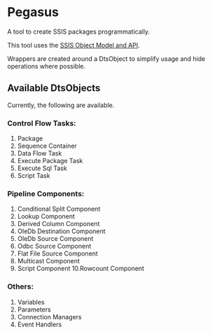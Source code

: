 # Pegasus
A tool to create SSIS packages programmatically.

This tool uses the [SSIS Object Model and API](https://msdn.microsoft.com/en-us/library/mt574046.aspx).

Wrappers are created around a DtsObject to simplify usage and hide operations where possible.


## Available DtsObjects

Currently, the following are available.

### Control Flow Tasks:
1. Package
2. Sequence Container
3. Data Flow Task
4. Execute Package Task
5. Execute Sql Task
6. Script Task

### Pipeline Components:
1. Conditional Split Component
2. Lookup Component
3. Derived Column Component
4. OleDb Destination Component
5. OleDb Source Component
6. Odbc Source Component 
7. Flat File Source Component
8. Multicast Component
9. Script Component
10.Rowcount Component

### Others:
1. Variables
2. Parameters
3. Connection Managers
4. Event Handlers
